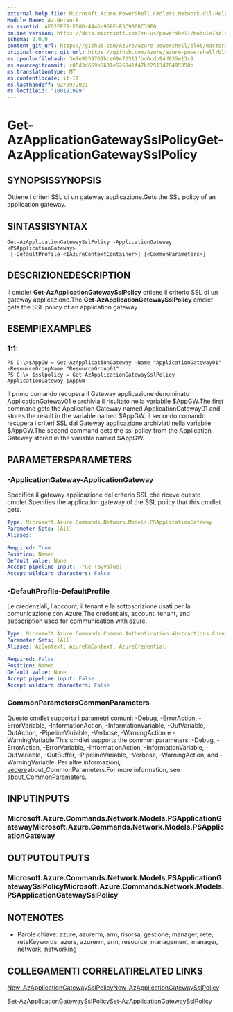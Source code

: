 ```yaml
---
external help file: Microsoft.Azure.PowerShell.Cmdlets.Network.dll-Help.xml
Module Name: Az.Network
ms.assetid: AF02FFF8-F00D-4446-968F-F3C9008C39F0
online version: https://docs.microsoft.com/en-us/powershell/module/az.network/get-azapplicationgatewaysslpolicy
schema: 2.0.0
content_git_url: https://github.com/Azure/azure-powershell/blob/master/src/Network/Network/help/Get-AzApplicationGatewaySslPolicy.md
original_content_git_url: https://github.com/Azure/azure-powershell/blob/master/src/Network/Network/help/Get-AzApplicationGatewaySslPolicy.md
ms.openlocfilehash: 3e7e9559761bce69473511fbd6cdb94d635e13c9
ms.sourcegitcommit: c05d3d669b5631e526841f47b22513d78495350b
ms.translationtype: MT
ms.contentlocale: it-IT
ms.lasthandoff: 02/09/2021
ms.locfileid: "100191999"
---
```

# <span data-ttu-id="214c2-101">Get-AzApplicationGatewaySslPolicy</span><span class="sxs-lookup"><span data-stu-id="214c2-101">Get-AzApplicationGatewaySslPolicy</span></span>

## <span data-ttu-id="214c2-102">SYNOPSIS</span><span class="sxs-lookup"><span data-stu-id="214c2-102">SYNOPSIS</span></span>
<span data-ttu-id="214c2-103">Ottiene i criteri SSL di un gateway applicazione.</span><span class="sxs-lookup"><span data-stu-id="214c2-103">Gets the SSL policy of an application gateway.</span></span>

## <span data-ttu-id="214c2-104">SINTASSI</span><span class="sxs-lookup"><span data-stu-id="214c2-104">SYNTAX</span></span>

```
Get-AzApplicationGatewaySslPolicy -ApplicationGateway <PSApplicationGateway>
 [-DefaultProfile <IAzureContextContainer>] [<CommonParameters>]
```

## <span data-ttu-id="214c2-105">DESCRIZIONE</span><span class="sxs-lookup"><span data-stu-id="214c2-105">DESCRIPTION</span></span>
<span data-ttu-id="214c2-106">Il cmdlet **Get-AzApplicationGatewaySslPolicy** ottiene il criterio SSL di un gateway applicazione.</span><span class="sxs-lookup"><span data-stu-id="214c2-106">The **Get-AzApplicationGatewaySslPolicy** cmdlet gets the SSL policy of an application gateway.</span></span>

## <span data-ttu-id="214c2-107">ESEMPI</span><span class="sxs-lookup"><span data-stu-id="214c2-107">EXAMPLES</span></span>

### <span data-ttu-id="214c2-108">1:</span><span class="sxs-lookup"><span data-stu-id="214c2-108">1:</span></span>
```
PS C:\>$AppGW = Get-AzApplicationGateway -Name "ApplicationGateway01" -ResourceGroupName "ResourceGroup01"
PS C:\> $sslpolicy = Get-AzApplicationGatewaySslPolicy -ApplicationGateway $AppGW
```

<span data-ttu-id="214c2-109">Il primo comando recupera il Gateway applicazione denominato ApplicationGateway01 e archivia il risultato nella variabile $AppGW.</span><span class="sxs-lookup"><span data-stu-id="214c2-109">The first command gets the Application Gateway named ApplicationGateway01 and stores the result in the variable named $AppGW.</span></span>
<span data-ttu-id="214c2-110">Il secondo comando recupera i criteri SSL dal Gateway applicazione archiviati nella variabile $AppGW.</span><span class="sxs-lookup"><span data-stu-id="214c2-110">The second command gets the ssl policy from the Application Gateway stored in the variable named $AppGW.</span></span>

## <span data-ttu-id="214c2-111">PARAMETERS</span><span class="sxs-lookup"><span data-stu-id="214c2-111">PARAMETERS</span></span>

### <span data-ttu-id="214c2-112">-ApplicationGateway</span><span class="sxs-lookup"><span data-stu-id="214c2-112">-ApplicationGateway</span></span>
<span data-ttu-id="214c2-113">Specifica il gateway applicazione del criterio SSL che riceve questo cmdlet.</span><span class="sxs-lookup"><span data-stu-id="214c2-113">Specifies the application gateway of the SSL policy that this cmdlet gets.</span></span>

```yaml
Type: Microsoft.Azure.Commands.Network.Models.PSApplicationGateway
Parameter Sets: (All)
Aliases:

Required: True
Position: Named
Default value: None
Accept pipeline input: True (ByValue)
Accept wildcard characters: False
```

### <span data-ttu-id="214c2-114">-DefaultProfile</span><span class="sxs-lookup"><span data-stu-id="214c2-114">-DefaultProfile</span></span>
<span data-ttu-id="214c2-115">Le credenziali, l'account, il tenant e la sottoscrizione usati per la comunicazione con Azure.</span><span class="sxs-lookup"><span data-stu-id="214c2-115">The credentials, account, tenant, and subscription used for communication with azure.</span></span>

```yaml
Type: Microsoft.Azure.Commands.Common.Authentication.Abstractions.Core.IAzureContextContainer
Parameter Sets: (All)
Aliases: AzContext, AzureRmContext, AzureCredential

Required: False
Position: Named
Default value: None
Accept pipeline input: False
Accept wildcard characters: False
```

### <span data-ttu-id="214c2-116">CommonParameters</span><span class="sxs-lookup"><span data-stu-id="214c2-116">CommonParameters</span></span>
<span data-ttu-id="214c2-117">Questo cmdlet supporta i parametri comuni: -Debug, -ErrorAction, -ErrorVariable, -InformationAction, -InformationVariable, -OutVariable, -OutAction, -PipelineVariable, -Verbose, -WarningAction e -WarningVariable.</span><span class="sxs-lookup"><span data-stu-id="214c2-117">This cmdlet supports the common parameters: -Debug, -ErrorAction, -ErrorVariable, -InformationAction, -InformationVariable, -OutVariable, -OutBuffer, -PipelineVariable, -Verbose, -WarningAction, and -WarningVariable.</span></span> <span data-ttu-id="214c2-118">Per altre informazioni, [vedere](http://go.microsoft.com/fwlink/?LinkID=113216)about_CommonParameters.</span><span class="sxs-lookup"><span data-stu-id="214c2-118">For more information, see [about_CommonParameters](http://go.microsoft.com/fwlink/?LinkID=113216).</span></span>

## <span data-ttu-id="214c2-119">INPUT</span><span class="sxs-lookup"><span data-stu-id="214c2-119">INPUTS</span></span>

### <span data-ttu-id="214c2-120">Microsoft.Azure.Commands.Network.Models.PSApplicationGateway</span><span class="sxs-lookup"><span data-stu-id="214c2-120">Microsoft.Azure.Commands.Network.Models.PSApplicationGateway</span></span>

## <span data-ttu-id="214c2-121">OUTPUT</span><span class="sxs-lookup"><span data-stu-id="214c2-121">OUTPUTS</span></span>

### <span data-ttu-id="214c2-122">Microsoft.Azure.Commands.Network.Models.PSApplicationGatewaySslPolicy</span><span class="sxs-lookup"><span data-stu-id="214c2-122">Microsoft.Azure.Commands.Network.Models.PSApplicationGatewaySslPolicy</span></span>

## <span data-ttu-id="214c2-123">NOTE</span><span class="sxs-lookup"><span data-stu-id="214c2-123">NOTES</span></span>
* <span data-ttu-id="214c2-124">Parole chiave: azure, azurerm, arm, risorsa, gestione, manager, rete, rete</span><span class="sxs-lookup"><span data-stu-id="214c2-124">Keywords: azure, azurerm, arm, resource, management, manager, network, networking</span></span>

## <span data-ttu-id="214c2-125">COLLEGAMENTI CORRELATI</span><span class="sxs-lookup"><span data-stu-id="214c2-125">RELATED LINKS</span></span>

[<span data-ttu-id="214c2-126">New-AzApplicationGatewaySslPolicy</span><span class="sxs-lookup"><span data-stu-id="214c2-126">New-AzApplicationGatewaySslPolicy</span></span>](./New-AzApplicationGatewaySslPolicy.md)

[<span data-ttu-id="214c2-127">Set-AzApplicationGatewaySslPolicy</span><span class="sxs-lookup"><span data-stu-id="214c2-127">Set-AzApplicationGatewaySslPolicy</span></span>](./Set-AzApplicationGatewaySslPolicy.md)


